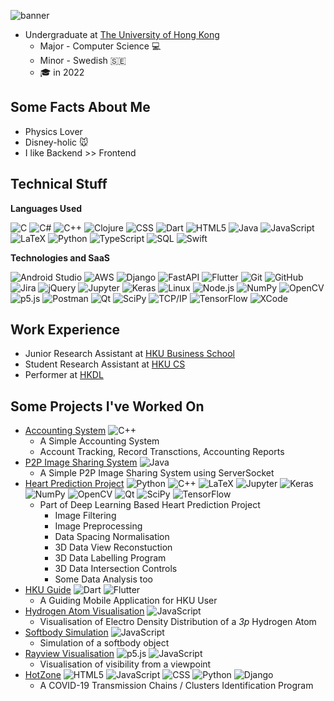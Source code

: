 ![banner](https://github.com/PCRedHot/PCRedHot/blob/main/banner.gif)

* Undergraduate at [The University of Hong Kong](https://www.hku.hk/)
  * Major - Computer Science 💻
  * Minor - Swedish 🇸🇪
  * 🎓 in 2022

## Some Facts About Me
* Physics Lover
* Disney-holic 🐭
* I like Backend >> Frontend

## Technical Stuff

**Languages Used**

![C](https://img.shields.io/badge/-C-000000?style=flat&logo=C)
![C#](https://img.shields.io/badge/-C%23-000000?style=flat&logo=Csharp&logoColor=239120)
![C++](https://img.shields.io/badge/-C++-000000?style=flat&logo=C%2B%2B&logoColor=00599C)
![Clojure](https://img.shields.io/badge/-Clojure-000000?style=flat&logo=Clojure)
![CSS](https://img.shields.io/badge/-CSS-000000?style=flat&logo=CSS3&logoColor=1572B6)
![Dart](https://img.shields.io/badge/-Dart-000000?style=flat&logo=Dart&logoColor=0175C2)
![HTML5](https://img.shields.io/badge/-HTML5-000000?style=flat&logo=HTML5)
![Java](https://img.shields.io/badge/-Java-000000?style=flat&logo=Java&logoColor=007396)
![JavaScript](https://img.shields.io/badge/-JavaScript-000000?style=flat&logo=javascript)
![LaTeX](https://img.shields.io/badge/-LaTeX-000000?style=flat&logo=LaTeX&logoColor=008080)
![Python](https://img.shields.io/badge/-Python-000000?style=flat&logo=python)
![TypeScript](https://img.shields.io/badge/-TypeScript-000000?style=flat&logo=typescript&logoColor=007ACC)
![SQL](https://img.shields.io/badge/-SQL-000000?style=flat&logo=MySQL)
![Swift](https://img.shields.io/badge/-Swift-000000?style=flat&logo=Swift)

**Technologies and SaaS**

![Android Studio](https://img.shields.io/badge/-Android%20Studio-000000?style=flat&logo=androidstudio&logoColor=3DDC84)
![AWS](https://img.shields.io/badge/-AWS-000000?style=flat&logo=amazonaws&logoColor=FF9900)
![Django](https://img.shields.io/badge/-Django-000000?style=flat&logo=django&logoColor=092E20)
![FastAPI](https://img.shields.io/badge/-FastAPI-000000?style=flat&logo=FastAPI&logoColor=009688)
![Flutter](https://img.shields.io/badge/-Flutter-000000?style=flat&logo=flutter&logoColor=02569B)
![Git](https://img.shields.io/badge/-Git-000000?style=flat&logo=git&logoColor=F05032)
![GitHub](https://img.shields.io/badge/-GitHub-000000?style=flat&logo=github&logoColor=FFFFFF)
![Jira](https://img.shields.io/badge/-Jira-000000?style=flat&logo=jira-software&logoColor=white&logoColor=0052CC)
![jQuery](https://img.shields.io/badge/-jQuery-000000?style=flat&logo=jQuery&logoColor=0769AD)
![Jupyter](https://img.shields.io/badge/-Jupyter-000000?style=flat&logo=Jupyter&logoColor=F37626)
![Keras](https://img.shields.io/badge/-Keras-000000?style=flat&logo=Keras&logoColor=D00000)
![Linux](https://img.shields.io/badge/-Linux-000000?style=flat&logo=linux&logoColor=FCC624)
![Node.js](https://img.shields.io/badge/-Node.js-000000?style=flat&logo=node.js&logoColor=339933)
![NumPy](https://img.shields.io/badge/-NumPy-000000?style=flat&logo=NumPy&logoColor=013243)
![OpenCV](https://img.shields.io/badge/-OpenCV-000000?style=flat&logo=OpenCV&logoColor=5C3EE8)
![p5.js](https://img.shields.io/badge/-p5dotjs-000000?style=flat&logo=p5dotjs&logoColor=ED225D)
![Postman](https://img.shields.io/badge/-Postman-000000?style=flat&logo=postman&logoColor=FF6C37)
![Qt](https://img.shields.io/badge/-Qt-000000?style=flat&logo=qt&logoColor=41CD52)
![SciPy](https://img.shields.io/badge/-SciPy-000000?style=flat&logo=SciPy&logoColor=8CAAE6)
![TCP/IP](https://img.shields.io/badge/-TCP/IP-000000?style=flat&logo=cisco&logoColor=white)
![TensorFlow](https://img.shields.io/badge/-TensorFlow-000000?style=flat&logo=TensorFlow&logoColor=FF6F00)
![XCode](https://img.shields.io/badge/-XCode-000000?style=flat&logo=XCode&logoColor=1575F9)

## Work Experience
 * Junior Research Assistant at [HKU Business School](https://www.hkubs.hku.hk/)
 * Student Research Assistant at [HKU CS](https://www.cs.hku.hk/)
 * Performer at [HKDL](https://www.hongkongdisneyland.com/)

## Some Projects I've Worked On
 * [Accounting System](https://github.com/PCRedHot/Accounting-System) ![C++](https://img.shields.io/badge/-C++-000000?style=flat&logo=C%2B%2B&logoColor=00599C)
   * A Simple Accounting System
   * Account Tracking, Record Transctions, Accounting Reports
 * [P2P Image Sharing System](https://github.com/PCRedHot/P2P_Image_Sharing_System) ![Java](https://img.shields.io/badge/-Java-000000?style=flat&logo=Java&logoColor=007396)
   * A Simple P2P Image Sharing System using ServerSocket
 * [Heart Prediction Project](https://github.com/PCRedHot/EchoProject)
![Python](https://img.shields.io/badge/-Python-000000?style=flat&logo=python)
![C++](https://img.shields.io/badge/-C++-000000?style=flat&logo=C%2B%2B&logoColor=00599C)
![LaTeX](https://img.shields.io/badge/-LaTeX-000000?style=flat&logo=LaTeX&logoColor=008080)
![Jupyter](https://img.shields.io/badge/-Jupyter-000000?style=flat&logo=Jupyter&logoColor=F37626)
![Keras](https://img.shields.io/badge/-Keras-000000?style=flat&logo=Keras&logoColor=D00000)
![NumPy](https://img.shields.io/badge/-NumPy-000000?style=flat&logo=NumPy&logoColor=013243)
![OpenCV](https://img.shields.io/badge/-OpenCV-000000?style=flat&logo=OpenCV&logoColor=5C3EE8)
![Qt](https://img.shields.io/badge/-Qt-000000?style=flat&logo=qt&logoColor=41CD52)
![SciPy](https://img.shields.io/badge/-SciPy-000000?style=flat&logo=SciPy&logoColor=8CAAE6)
![TensorFlow](https://img.shields.io/badge/-TensorFlow-000000?style=flat&logo=TensorFlow&logoColor=FF6F00)
   * Part of Deep Learning Based Heart Prediction Project
     * Image Filtering
     * Image Preprocessing
     * Data Spacing Normalisation
     * 3D Data View Reconstuction
     * 3D Data Labelling Program
     * 3D Data Intersection Controls
     * Some Data Analysis too
* [HKU Guide](https://github.com/PCRedHot/hku_guide)
![Dart](https://img.shields.io/badge/-Dart-000000?style=flat&logo=Dart&logoColor=0175C2)
![Flutter](https://img.shields.io/badge/-Flutter-000000?style=flat&logo=flutter&logoColor=02569B)
   * A Guiding Mobile Application for HKU User 
* [Hydrogen Atom Visualisation](https://github.com/PCRedHot/Hydrogen-Atom-Visualisation)
![JavaScript](https://img.shields.io/badge/-JavaScript-000000?style=flat&logo=javascript)
   * Visualisation of Electro Density Distribution of a *3p* Hydrogen Atom
* [Softbody Simulation](https://github.com/PCRedHot/2D-Softbody-Simulation)
![JavaScript](https://img.shields.io/badge/-JavaScript-000000?style=flat&logo=javascript)
   * Simulation of a softbody object
* [Rayview Visualisation](https://github.com/PCRedHot/Rayview-Visualisation)
![p5.js](https://img.shields.io/badge/-p5dotjs-000000?style=flat&logo=p5dotjs&logoColor=ED225D)
![JavaScript](https://img.shields.io/badge/-JavaScript-000000?style=flat&logo=javascript)
   * Visualisation of visibility from a viewpoint
* [HotZone](https://github.com/PCRedHot/HotZone)
![HTML5](https://img.shields.io/badge/-HTML5-000000?style=flat&logo=HTML5)
![JavaScript](https://img.shields.io/badge/-JavaScript-000000?style=flat&logo=javascript)
![CSS](https://img.shields.io/badge/-CSS-000000?style=flat&logo=CSS3&logoColor=1572B6)
![Python](https://img.shields.io/badge/-Python-000000?style=flat&logo=python)
![Django](https://img.shields.io/badge/-Django-000000?style=flat&logo=django&logoColor=092E20)
  * A COVID-19 Transmission Chains / Clusters Identification Program

<!--
**PCRedHot/PCRedHot** is a ✨ _special_ ✨ repository because its `README.md` (this file) appears on your GitHub profile.

Here are some ideas to get you started:

- 🔭 I’m currently working on ...
- 🌱 I’m currently learning ...
- 👯 I’m looking to collaborate on ...
- 🤔 I’m looking for help with ...
- 💬 Ask me about ...
- 📫 How to reach me: ...
- 😄 Pronouns: ...
- ⚡ Fun fact: ...
-->
